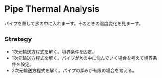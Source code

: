 # Pipe Thermal Analysis

パイプを熱して氷の中に入れまーす。そのときの温度変化を見まーす。

## Strategy

- 1次元輸送方程式を解く。境界条件を固定。
- 1次元輸送方程式を解く。パイプが氷の中に沈んでいく場合を考えて境界条件を設定。
- 2次元輸送方程式を解く。パイプの厚みが有限の場合を考える。